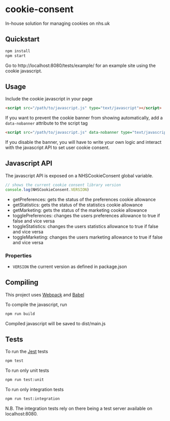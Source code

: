 # cookie-consent
In-house solution for managing cookies on nhs.uk

## Quickstart

```sh
npm install
npm start
```

Go to http://localhost:8080/tests/example/ for an example site using the cookie javascript.

## Usage

Include the cookie javascript in your page
```html
<script src="/path/to/javascript.js" type="text/javascript"></script>
```

If you want to prevent the cookie banner from showing automatically, add a
`data-nobanner` attribute to the script tag
```html
<script src="/path/to/javascript.js" data-nobanner type="text/javascript"></script>
```

If you disable the banner, you will have to write your own logic and interact with
the javascript API to set user cookie consent.

## Javascript API

The javascript API is exposed on a NHSCookieConsent global variable.

```js
// shows the current cookie consent library version
console.log(NHSCookieConsent.VERSION)
```

- getPreferences: gets the status of the preferences cookie allowance
- getStatistics: gets the status of the statistics cookie allowance
- getMarketing: gets the status of the marketing cookie allowance
- togglePreferences: changes the users preferences allowance to true if false and vice versa
- toggleStatistics: changes the users statistics allowance to true if false and vice versa
- toggleMarketing: changes the users marketing allowance to true if false and vice versa

### Properties

- `VERSION` the current version as defined in package.json

## Compiling

This project uses [Webpack](https://webpack.js.org/) and [Babel](https://babeljs.io/)

To compile the javascript, run
```sh
npm run build
```

Compiled javascript will be saved to dist/main.js

## Tests

To run the [Jest](https://jestjs.io/en/) tests

```sh
npm test
```

To run only unit tests
```sh
npm run test:unit
```

To run only integration tests
```sh
npm run test:integration
```

N.B. The integration tests rely on there being a test server available on localhost:8080.
